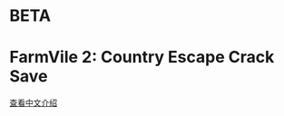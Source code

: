 # BETA

# FarmVile 2: Country Escape Crack Save

[查看中文介绍](https://github.com/ender-zhao/game-save/tree/main/Info/FarmVile-2:-Country-Escape/ZH-CN)
